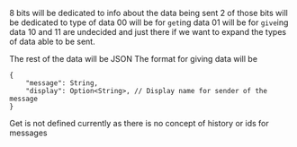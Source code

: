 8 bits will be dedicated to info about the data being sent
2 of those bits will be dedicated to type of data
00 will be for `get`ing data
01 will be for `give`ing data
10 and 11 are undecided and just there if we want to expand the types of data able to be sent.

The rest of the data will be JSON
The format for giving data will be
```
{
    "message": String,
    "display": Option<String>, // Display name for sender of the message
}
```
Get is not defined currently as there is no concept of history or ids for messages
